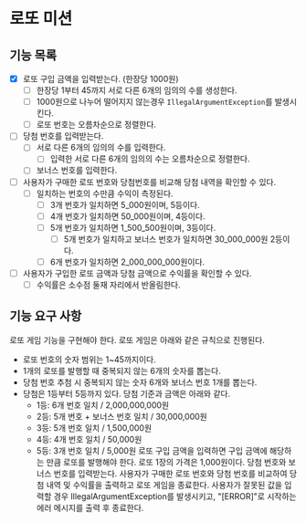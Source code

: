 # 로또 미션

## 기능 목록

- [x] 로또 구입 금액을 입력받는다. (한장당 1000원)
    - [ ] 한장당 1부터 45까지 서로 다른 6개의 임의의 수를 생성한다.
    - [ ] 1000원으로 나누어 떨어지지 않는경우 `IllegalArgumentException`를 발생시킨다.
    - [ ] 로또 번호는 오름차순으로 정렬한다.

- [ ] 당첨 번호를 입력받는다.
    - [ ] 서로 다른 6개의 임의의 수를 입력한다.
        - [ ] 입력한 서로 다른 6개의 임의의 수는 오름차순으로 정렬한다.
    - [ ] 보너스 번호를 입력한다.

- [ ] 사용자가 구매한 로또 번호와 당첨번호를 비교해 당첨 내역을 확인할 수 있다.
    - [ ] 일치하는 번호의 수만큼 수익이 측정된다.
        - [ ] 3개 번호가 일치하면 5_000원이며, 5등이다.
        - [ ] 4개 번호가 일치하면 50_000원이며, 4등이다.
        - [ ] 5개 번호가 일치하면 1_500_500원이며, 3등이다.
            - [ ] 5개 번호가 일치하고 보너스 번호가 일치하면 30_000_000원 2등이다.
        - [ ] 6개 번호가 일치하면 2_000_000_000원이다.

- [ ] 사용자가 구입한 로또 금액과 당첨 금액으로 수익률을 확인할 수 있다.
    - [ ] 수익률은 소수점 둘재 자리에서 반올림한다.

## 기능 요구 사항

로또 게임 기능을 구현해야 한다. 로또 게임은 아래와 같은 규칙으로 진행된다.

- 로또 번호의 숫자 범위는 1~45까지이다.
- 1개의 로또를 발행할 때 중복되지 않는 6개의 숫자를 뽑는다.
- 당첨 번호 추첨 시 중복되지 않는 숫자 6개와 보너스 번호 1개를 뽑는다.
- 당첨은 1등부터 5등까지 있다. 당첨 기준과 금액은 아래와 같다.
    - 1등: 6개 번호 일치 / 2,000,000,000원
    - 2등: 5개 번호 + 보너스 번호 일치 / 30,000,000원
    - 3등: 5개 번호 일치 / 1,500,000원
    - 4등: 4개 번호 일치 / 50,000원
    - 5등: 3개 번호 일치 / 5,000원
      로또 구입 금액을 입력하면 구입 금액에 해당하는 만큼 로또를 발행해야 한다.
      로또 1장의 가격은 1,000원이다.
      당첨 번호와 보너스 번호를 입력받는다.
      사용자가 구매한 로또 번호와 당첨 번호를 비교하여 당첨 내역 및 수익률을 출력하고 로또 게임을 종료한다.
      사용자가 잘못된 값을 입력할 경우 IllegalArgumentException를 발생시키고,
      "[ERROR]"로 시작하는 에러 메시지를 출력 후 종료한다.